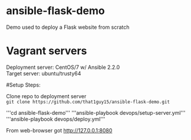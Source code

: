 # ansible-flask-demo
Demo used to deploy a Flask website from scratch 

# Vagrant servers  
Deployment server: CentOS/7 w/ Ansible 2.2.0  
Target server: ubuntu/trusty64  
  
#Setup Steps:  
  
Clone repo to deployment server  
```git clone https://github.com/that1guy15/ansible-flask-demo.git```   
  
'''cd ansible-flask-demo'''
'''ansible-playbook devops/setup-server.yml'''
'''ansible-playbook devops/deploy.yml'''

From web-browser got http://127.0.0.1:8080

